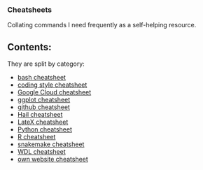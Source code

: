 ### Cheatsheets

Collating commands I need frequently as a self-helping resource.

## Contents:

They are split by category:

* [bash cheatsheet](cheatsheet_bash.md)
* [coding style cheatsheet](../CheatSheets/cheatsheet_coding_best_practices.md/)
* [Google Cloud cheatsheet](../CheatSheets/cheatsheet_gcp.md/)
* [ggplot cheatsheet](../CheatSheets/cheatsheet_ggplot.md/) 
* [github cheatsheet](../CheatSheets/cheatsheet_github.md/) 
* [Hail cheatsheet](../CheatSheets/cheatsheet_hail.md/) 
* [LateX cheatsheet](../CheatSheets/cheatsheet_latex.md/) 
* [Python cheatsheet](../CheatSheets/cheatsheet_python.md/) 
* [R cheatsheet](../CheatSheets/cheatsheet_R.md/) 
* [snakemake cheatsheet](../CheatSheets/cheatsheet_snakemake.md/) 
* [WDL cheatsheet](../CheatSheets/cheatsheet_wdl.md/) 
* [own website cheatsheet](../CheatSheets/cheatsheet_website.md/) 
